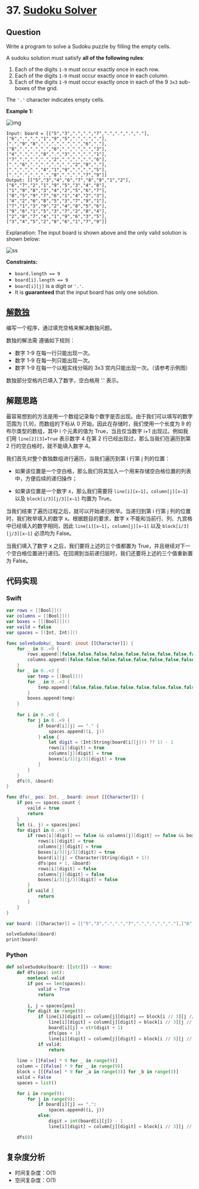 # 37. [Sudoku Solver](https://leetcode.com/problems/sudoku-solver)

## Question


Write a program to solve a Sudoku puzzle by filling the empty cells.

A sudoku solution must satisfy **all of the following rules**:

1. Each of the digits `1-9` must occur exactly once in each row.
2. Each of the digits `1-9` must occur exactly once in each column.
3. Each of the digits `1-9` must occur exactly once in each of the 9 `3x3` sub-boxes of the grid.

The `'.'` character indicates empty cells.

**Example 1:**

![img](https://assets.leetcode-cn.com/aliyun-lc-upload/uploads/2021/04/12/250px-sudoku-by-l2g-20050714svg.png)

```
Input: board = [["5","3",".",".","7",".",".",".","."],["6",".",".","1","9","5",".",".","."],[".","9","8",".",".",".",".","6","."],["8",".",".",".","6",".",".",".","3"],["4",".",".","8",".","3",".",".","1"],["7",".",".",".","2",".",".",".","6"],[".","6",".",".",".",".","2","8","."],[".",".",".","4","1","9",".",".","5"],[".",".",".",".","8",".",".","7","9"]]
Output: [["5","3","4","6","7","8","9","1","2"],["6","7","2","1","9","5","3","4","8"],["1","9","8","3","4","2","5","6","7"],["8","5","9","7","6","1","4","2","3"],["4","2","6","8","5","3","7","9","1"],["7","1","3","9","2","4","8","5","6"],["9","6","1","5","3","7","2","8","4"],["2","8","7","4","1","9","6","3","5"],["3","4","5","2","8","6","1","7","9"]]
```

Explanation: The input board is shown above and the only valid solution is shown below:

![ss](https://assets.leetcode-cn.com/aliyun-lc-upload/uploads/2021/04/12/250px-sudoku-by-l2g-20050714_solutionsvg.png)

**Constraints:**

- `board.length == 9`
- `board[i].length == 9`
- `board[i][j]` is a digit or `'.'`.
- It is **guaranteed** that the input board has only one solution.

## [解数独](https://leetcode-cn.com/problems/sudoku-solver)

编写一个程序，通过填充空格来解决数独问题。

数独的解法需 遵循如下规则：

- 数字 1-9 在每一行只能出现一次。
- 数字 1-9 在每一列只能出现一次。
- 数字 1-9 在每一个以粗实线分隔的 3x3 宫内只能出现一次。（请参考示例图）

数独部分空格内已填入了数字，空白格用 '.' 表示。

## 解题思路

最容易想到的方法是用一个数组记录每个数字是否出现。由于我们可以填写的数字范围为 [1,9]，而数组的下标从 0 开始，因此在存储时，我们使用一个长度为 9 的布尔类型的数组，其中 i 个元素的值为 True，当且仅当数字 i+1 出现过。例如我们用 `line[2][3]=True` 表示数字 4 在第 2 行已经出现过，那么当我们在遍历到第 2 行的空白格时，就不能填入数字 4。

我们首先对整个数独数组进行遍历，当我们遍历到第 i 行第 j 列的位置：

- 如果该位置是一个空白格，那么我们将其加入一个用来存储空白格位置的列表中，方便后续的递归操作；

- 如果该位置是一个数字 x，那么我们需要将 `line[i][x−1]`，`column[j][x−1]` 以及 `block[i/3][j/3][x−1]` 均置为 True。

当我们结束了遍历过程之后，就可以开始递归枚举。当递归到第 i 行第 j 列的位置时，我们枚举填入的数字 x。根据题目的要求，数字 x 不能和当前行、列、九宫格中已经填入的数字相同，因此 `line[i][x−1]`，`column[j][x−1]` 以及 `block[i/3][j/3][x−1]` 必须均为 False。

当我们填入了数字 x 之后，我们要将上述的三个值都置为 True，并且继续对下一个空白格位置进行递归。在回溯到当前递归层时，我们还要将上述的三个值重新置为 False。

## 代码实现

### Swift

```swift
var rows = [[Bool]]()
var columns = [[Bool]]()
var boxes = [[[Bool]]]()
var vaild = false
var spaces = [(Int, Int)]()

func solveSudoku(_ board: inout [[Character]]) {
    for _ in 0..<9 {
        rows.append([false,false,false,false,false,false,false,false,false])
        columns.append([false,false,false,false,false,false,false,false,false])
    }
    for _ in 0..<3 {
        var temp = [[Bool]]()
        for _ in 0..<3 {
            temp.append([false,false,false,false,false,false,false,false,false])
        }
        boxes.append(temp)
    }
    
    for i in 0..<9 {
        for j in 0..<9 {
            if board[i][j] == "." {
                spaces.append((i, j))
            } else {
                let digit = (Int(String(board[i][j])) ?? 1) - 1
                rows[i][digit] = true
                columns[j][digit] = true
                boxes[i/3][j/3][digit] = true
            }
        }
    }
    dfs(0, &board)
}

func dfs(_ pos: Int, _ board: inout [[Character]]) {
    if pos == spaces.count {
        vaild = true
        return
    }
    let (i, j) = spaces[pos]
    for digit in 0..<9 {
        if rows[i][digit] == false && columns[j][digit] == false && boxes[i/3][j/3][digit] == false {
            rows[i][digit] = true
            columns[j][digit] = true
            boxes[i/3][j/3][digit] = true
            board[i][j] = Character(String(digit + 1))
            dfs(pos + 1, &board)
            rows[i][digit] = false
            columns[j][digit] = false
            boxes[i/3][j/3][digit] = false
        }
        if vaild {
            return
        }
    }
}

var board: [[Character]] = [["5","3",".",".","7",".",".",".","."],["6",".",".","1","9","5",".",".","."],[".","9","8",".",".",".",".","6","."],["8",".",".",".","6",".",".",".","3"],["4",".",".","8",".","3",".",".","1"],["7",".",".",".","2",".",".",".","6"],[".","6",".",".",".",".","2","8","."],[".",".",".","4","1","9",".",".","5"],[".",".",".",".","8",".",".","7","9"]]

solveSudoku(&board)
print(board)
```

### Python

```python
def solveSudoku(board: [[str]]) -> None:
    def dfs(pos: int):
        nonlocal valid
        if pos == len(spaces):
            valid = True
            return
        
        i, j = spaces[pos]
        for digit in range(9):
            if line[i][digit] == column[j][digit] == block[i // 3][j // 3][digit] == False:
                line[i][digit] = column[j][digit] = block[i // 3][j // 3][digit] = True
                board[i][j] = str(digit + 1)
                dfs(pos + 1)
                line[i][digit] = column[j][digit] = block[i // 3][j // 3][digit] = False
            if valid:
                return
        
    line = [[False] * 9 for _ in range(9)]
    column = [[False] * 9 for _ in range(9)]
    block = [[[False] * 9 for _a in range(3)] for _b in range(3)]
    valid = False
    spaces = list()

    for i in range(9):
        for j in range(9):
            if board[i][j] == ".":
                spaces.append((i, j))
            else:
                digit = int(board[i][j]) - 1
                line[i][digit] = column[j][digit] = block[i // 3][j // 3][digit] = True

    dfs(0)
```

## 复杂度分析

- 时间复杂度：O(1)
- 空间复杂度：O(1)